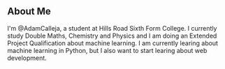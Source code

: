 ## About Me

I'm @AdamCalleja, a student at Hills Road Sixth Form College. 
I currently study Double Maths, Chemistry and Physics and I am doing an Extended Project Qualification about machine learning. 
I am currently learing about machine learning in Python, but I also want to start learing about web development. 

